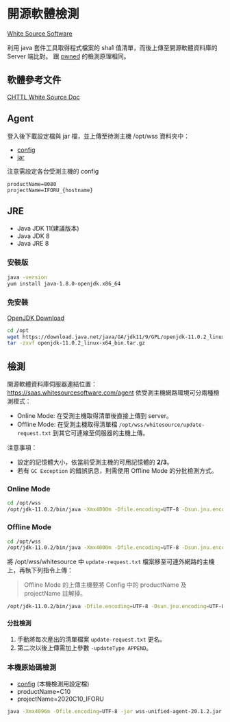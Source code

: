 # 開源軟體檢測

[White Source Software](https://www.whitesourcesoftware.com/)

利用 java 套件工具取得程式檔案的 sha1 值清單，而後上傳至開源軟體資料庫的 Server 端比對。
跟 [pwned](https://haveibeenpwned.com/) 的檢測原理相同。

## 軟體參考文件

[CHTTL White Source Doc](./20200306-OSSv2.1.3.pptx)

## Agent

登入後下載設定檔與 jar 檔，並上傳至待測主機 /opt/wss 資料夾中：

- [config](https://www.boxe.cht.com.tw/CgnyHV/ICTINV/wss-unified-agent.config?a=AFjaCRSon7Q)
- [jar](https://www.boxe.cht.com.tw/CgnyHV/ICTINV/wss-unified-agent.zip?a=-NQV8rwg0n0)

注意需設定各台受測主機的 config

```
productName=8080
projectName=IFORU_{hostname}
```

## JRE

- Java JDK 11(建議版本)
- Java JDK 8
- Java JRE 8

### 安裝版

```sh
java -version
yum install java-1.8.0-openjdk.x86_64
```

### 免安裝

[OpenJDK Download](https://jdk.java.net/archive/)

```sh
cd /opt
wget https://download.java.net/java/GA/jdk11/9/GPL/openjdk-11.0.2_linux-x64_bin.tar.gz
tar -zxvf openjdk-11.0.2_linux-x64_bin.tar.gz
```

## 檢測

開源軟體資料庫伺服器連結位置：<https://saas.whitesourcesoftware.com/agent>
依受測主機網路環境可分兩種檢測模式：

- Online Mode: 在受測主機取得清單後直接上傳到 server。
- Offline Mode: 在受測主機取得清單檔 `/opt/wss/whitesource/update-request.txt` 到其它可連線至伺服器的主機上傳。

注意事項：

- 設定的記憶體大小，依當前受測主機的可用記憶體的 **2/3**。
- 若有 `GC Exception` 的錯誤訊息，則需使用 Offline Mode 的分批檢測方式。

### Online Mode

```sh
cd /opt/wss
/opt/jdk-11.0.2/bin/java -Xmx4000m -Dfile.encoding=UTF-8 -Dsun.jnu.encoding=UTF-8 -jar wss-unified-agent-20.1.2.jar -d / > osstest.log
```

### Offline Mode

```sh
cd /opt/wss
/opt/jdk-11.0.2/bin/java -Xmx4000m -Dfile.encoding=UTF-8 -Dsun.jnu.encoding=UTF-8 -jar wss-unified-agent-20.1.2.jar -offline true -d / > osstest.log
```

將 /opt/wss/whitesource 中 `update-request.txt` 檔案移至可連外網路的主機上，再執下列指令上傳：

> Offline Mode 的上傳主機要將 Config 中的 productName 及 projectName 註解掉。

```sh
/opt/jdk-11.0.2/bin/java -Dfile.encoding=UTF-8 -Dsun.jnu.encoding=UTF-8 -jar wss-unified-agent-20.1.2.jar -requestFiles update-request.txt > offline.log
```

#### 分批檢測

1. 手動將每次産出的清單檔案 `update-request.txt` 更名。
1. 第二次以後上傳需加上參數 `-updateType APPEND`。

### 本機原始碼檢測

- [config](./wss-unified-agent.config) (本機檢測用設定檔)
- productName=C10
- projectName=2020C10_IFORU

```sh
java -Xmx4096m -Dfile.encoding=UTF-8 -jar wss-unified-agent-20.1.2.jar -d D:\UFOdigit\Coding\workspace\i4u\src > osstest.log
```
